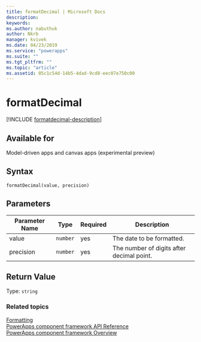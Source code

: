 ```yaml
---
title: formatDecimal | Microsoft Docs
description: 
keywords:
ms.author: nabuthuk
author: Nkrb
manager: kvivek
ms.date: 04/23/2019
ms.service: "powerapps"
ms.suite: ""
ms.tgt_pltfrm: ""
ms.topic: "article"
ms.assetid: 05c1c54d-14b5-4dad-9cd8-eec07e750c00
---
```


# formatDecimal

[!INCLUDE [formatdecimal-description](includes/formatdecimal-description.md)]

## Available for 

Model-driven apps and canvas apps (experimental preview)

## Syntax

`formatDecimal(value, precision)`

## Parameters

| Parameter Name|Type|Required|Description|
| ------------- |----|--------|-----------|
|value|`number`|yes|The date to be formatted.|
|precision|`number`|yes|The number of digits after decimal point.|

## Return Value

Type: `string`


### Related topics

[Formatting](../formatting.md)<br/>
[PowerApps component framework API Reference](../../reference/index.md)<br/>
[PowerApps component framework Overview](../../overview.md)